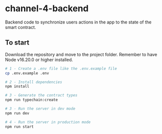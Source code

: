 # channel-4-backend
Backend code to synchronize users actions in the app to the state of the smart contract.

## To start
Download the repository and move to the project folder. Remember to have Node v16.20.0 or higher installed.

```bash
# 1 - Create a .env file like the .env.example file
cp .env.example .env

# 2 - Install dependencies
npm install

# 3 - Generate the contract types
npm run typechain:create

# 3 - Run the server in dev mode
npm run dev

# 4 - Run the server in production mode
npm run start
```

